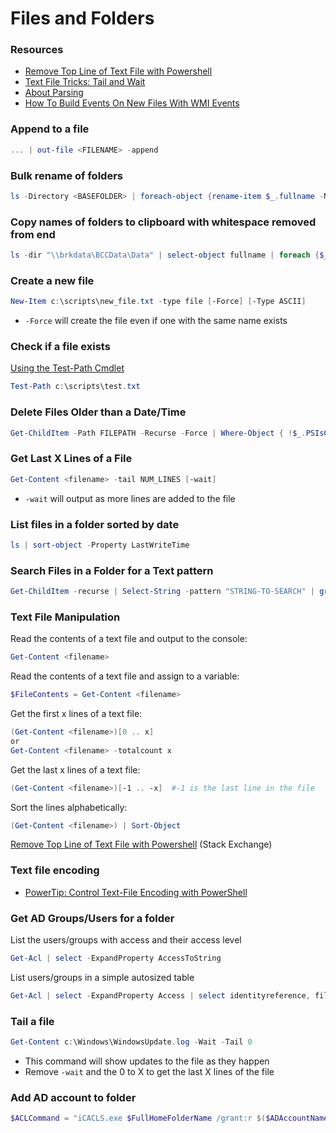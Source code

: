 # Files and Folders

### Resources

- [Remove Top Line of Text File with Powershell](http://stackoverflow.com/questions/2074271/remove-top-line-of-text-file-with-powershell)
- [Text File Tricks: Tail and Wait](https://blogs.technet.microsoft.com/heyscriptingguy/2013/02/24/weekend-scripter-two-way-cool-powershell-text-file-tricks-tail-and-wait/)
- [About Parsing](https://technet.microsoft.com/en-us/library/hh847892.aspx)
- [How To Build Events On New Files With WMI Events](http://www.tomsitpro.com/articles/build-events-wmi-events-powershell,2-12.html)

### Append to a file

```powershell
... | out-file <FILENAME> -append
```

### Bulk rename of folders

```powershell
ls -Directory <BASEFOLDER> | foreach-object {rename-item $_.fullname -NewName "$($_.fullname)zzz"}
```

### Copy names of folders to clipboard with whitespace removed from end

```powershell
ls -dir "\\brkdata\BCCData\Data" | select-object fullname | foreach {$_.fullname.ToString()} | clip
````

### Create a new file

```powershell
New-Item c:\scripts\new_file.txt -type file [-Force] [-Type ASCII]
```

- `-Force` will create the file even if one with the same name exists

### Check if a file exists

[Using the Test-Path Cmdlet](https://technet.microsoft.com/en-us/library/ee177015.aspx)

```powershell
Test-Path c:\scripts\test.txt
```

### Delete Files Older than a Date/Time

```powershell
Get-ChildItem -Path FILEPATH -Recurse -Force | Where-Object { !$_.PSIsContainer -and $_.CreationTime -lt  "2015-05-31 00:00:00" } | Remove-Item -Force
```

### Get Last X Lines of a File

```powershell
Get-Content <filename> -tail NUM_LINES [-wait]
```

- `-wait` will output as more lines are added to the file

### List files in a folder sorted by date

```powershell
ls | sort-object -Property LastWriteTime
```

### Search Files in a Folder for a Text pattern

```powershell
Get-ChildItem -recurse | Select-String -pattern "STRING-TO-SEARCH" | group path | select name
```

### Text File Manipulation

Read the contents of a text file and output to the console:
```powershell
Get-Content <filename> 
```

Read the contents of a text file and assign to a variable:
```powershell
$FileContents = Get-Content <filename>
```

Get the first x lines of a text file:
```powershell
(Get-Content <filename>)[0 .. x]
or
Get-Content <filename> -totalcount x
```

Get the last x lines of a text file:
```powershell
(Get-Content <filename>)[-1 .. -x]  #-1 is the last line in the file
```

Sort the lines alphabetically:

```powershell
(Get-Content <filename>) | Sort-Object
```

<a href="http://stackoverflow.com/questions/2074271/remove-top-line-of-text-file-with-powershell">Remove Top Line of Text File with Powershell</a> (Stack Exchange)<br>


### Text file encoding

- [PowerTip: Control Text-File Encoding with PowerShell](https://blogs.technet.microsoft.com/heyscriptingguy/2013/09/06/powertip-control-text-file-encoding-with-powershell/)

### Get AD Groups/Users for a folder

List the users/groups with access and their access level 

```powershell
Get-Acl | select -ExpandProperty AccessToString
```

List users/groups in a simple autosized table

```powershell
Get-Acl | select -ExpandProperty Access | select identityreference, filesystemrights | format-table -AutoSize
```

### Tail a file

```powershell
Get-Content c:\Windows\WindowsUpdate.log -Wait -Tail 0
```

- This command will show updates to the file as they happen
- Remove `-wait` and the 0 to X to get the last X lines of the file 

### Add AD account to folder

```powershell
$ACLCommand = "iCACLS.exe $FullHomeFolderName /grant:r $($ADAccountName):(OI)(CI)(M) /T /C"
